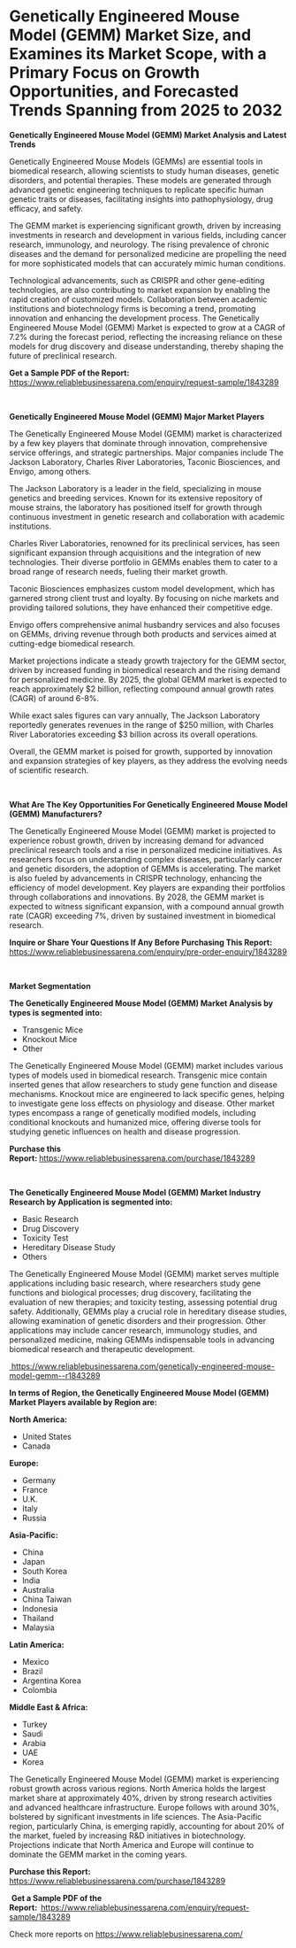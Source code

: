 <p><h1>Genetically Engineered Mouse Model (GEMM) Market Size, and Examines its Market Scope, with a Primary Focus on Growth Opportunities, and Forecasted Trends Spanning from 2025 to 2032</h1></p><p><strong>Genetically Engineered Mouse Model (GEMM) Market Analysis and Latest Trends</strong></p>
<p><p>Genetically Engineered Mouse Models (GEMMs) are essential tools in biomedical research, allowing scientists to study human diseases, genetic disorders, and potential therapies. These models are generated through advanced genetic engineering techniques to replicate specific human genetic traits or diseases, facilitating insights into pathophysiology, drug efficacy, and safety.</p><p>The GEMM market is experiencing significant growth, driven by increasing investments in research and development in various fields, including cancer research, immunology, and neurology. The rising prevalence of chronic diseases and the demand for personalized medicine are propelling the need for more sophisticated models that can accurately mimic human conditions. </p><p>Technological advancements, such as CRISPR and other gene-editing technologies, are also contributing to market expansion by enabling the rapid creation of customized models. Collaboration between academic institutions and biotechnology firms is becoming a trend, promoting innovation and enhancing the development process. The Genetically Engineered Mouse Model (GEMM) Market is expected to grow at a CAGR of 7.2% during the forecast period, reflecting the increasing reliance on these models for drug discovery and disease understanding, thereby shaping the future of preclinical research.</p></p>
<p><strong>Get a Sample PDF of the Report:&nbsp;</strong> <a href="https://www.reliablebusinessarena.com/enquiry/request-sample/1843289?utm_campaign=3248&utm_medium=2&utm_source=Github&utm_content=ia&utm_term=05032025&utm_id=genetically-engineered-mouse-model-gemm">https://www.reliablebusinessarena.com/enquiry/request-sample/1843289</a></p>
<p>&nbsp;</p>
<p><strong>Genetically Engineered Mouse Model (GEMM) Major Market Players</strong></p>
<p><p>The Genetically Engineered Mouse Model (GEMM) market is characterized by a few key players that dominate through innovation, comprehensive service offerings, and strategic partnerships. Major companies include The Jackson Laboratory, Charles River Laboratories, Taconic Biosciences, and Envigo, among others.</p><p>The Jackson Laboratory is a leader in the field, specializing in mouse genetics and breeding services. Known for its extensive repository of mouse strains, the laboratory has positioned itself for growth through continuous investment in genetic research and collaboration with academic institutions.</p><p>Charles River Laboratories, renowned for its preclinical services, has seen significant expansion through acquisitions and the integration of new technologies. Their diverse portfolio in GEMMs enables them to cater to a broad range of research needs, fueling their market growth.</p><p>Taconic Biosciences emphasizes custom model development, which has garnered strong client trust and loyalty. By focusing on niche markets and providing tailored solutions, they have enhanced their competitive edge.</p><p>Envigo offers comprehensive animal husbandry services and also focuses on GEMMs, driving revenue through both products and services aimed at cutting-edge biomedical research. </p><p>Market projections indicate a steady growth trajectory for the GEMM sector, driven by increased funding in biomedical research and the rising demand for personalized medicine. By 2025, the global GEMM market is expected to reach approximately $2 billion, reflecting compound annual growth rates (CAGR) of around 6-8%.</p><p>While exact sales figures can vary annually, The Jackson Laboratory reportedly generates revenues in the range of $250 million, with Charles River Laboratories exceeding $3 billion across its overall operations.</p><p>Overall, the GEMM market is poised for growth, supported by innovation and expansion strategies of key players, as they address the evolving needs of scientific research.</p></p>
<p>&nbsp;</p>
<p><strong>What Are The Key Opportunities For Genetically Engineered Mouse Model (GEMM) Manufacturers?</strong></p>
<p><p>The Genetically Engineered Mouse Model (GEMM) market is projected to experience robust growth, driven by increasing demand for advanced preclinical research tools and a rise in personalized medicine initiatives. As researchers focus on understanding complex diseases, particularly cancer and genetic disorders, the adoption of GEMMs is accelerating. The market is also fueled by advancements in CRISPR technology, enhancing the efficiency of model development. Key players are expanding their portfolios through collaborations and innovations. By 2028, the GEMM market is expected to witness significant expansion, with a compound annual growth rate (CAGR) exceeding 7%, driven by sustained investment in biomedical research.</p></p>
<p><strong>Inquire or Share Your Questions If Any Before Purchasing This Report:</strong> <a href="https://www.reliablebusinessarena.com/enquiry/pre-order-enquiry/1843289?utm_campaign=3248&utm_medium=2&utm_source=Github&utm_content=ia&utm_term=05032025&utm_id=genetically-engineered-mouse-model-gemm">https://www.reliablebusinessarena.com/enquiry/pre-order-enquiry/1843289</a></p>
<p>&nbsp;</p>
<p><strong>Market Segmentation</strong></p>
<p><strong>The Genetically Engineered Mouse Model (GEMM) Market Analysis by types is segmented into:</strong></p>
<p><ul><li>Transgenic Mice</li><li>Knockout Mice</li><li>Other</li></ul></p>
<p><p>The Genetically Engineered Mouse Model (GEMM) market includes various types of models used in biomedical research. Transgenic mice contain inserted genes that allow researchers to study gene function and disease mechanisms. Knockout mice are engineered to lack specific genes, helping to investigate gene loss effects on physiology and disease. Other market types encompass a range of genetically modified models, including conditional knockouts and humanized mice, offering diverse tools for studying genetic influences on health and disease progression.</p></p>
<p><strong>Purchase this Report:&nbsp;</strong><a href="https://www.reliablebusinessarena.com/purchase/1843289?utm_campaign=3248&utm_medium=2&utm_source=Github&utm_content=ia&utm_term=05032025&utm_id=genetically-engineered-mouse-model-gemm">https://www.reliablebusinessarena.com/purchase/1843289</a></p>
<p>&nbsp;</p>
<p><strong>The Genetically Engineered Mouse Model (GEMM) Market Industry Research by Application is segmented into:</strong></p>
<p><ul><li>Basic Research</li><li>Drug Discovery</li><li>Toxicity Test</li><li>Hereditary Disease Study</li><li>Others</li></ul></p>
<p><p>The Genetically Engineered Mouse Model (GEMM) market serves multiple applications including basic research, where researchers study gene functions and biological processes; drug discovery, facilitating the evaluation of new therapies; and toxicity testing, assessing potential drug safety. Additionally, GEMMs play a crucial role in hereditary disease studies, allowing examination of genetic disorders and their progression. Other applications may include cancer research, immunology studies, and personalized medicine, making GEMMs indispensable tools in advancing biomedical research and therapeutic development.</p></p>
<p><a href="https://www.reliablebusinessarena.com/genetically-engineered-mouse-model-gemm--r1843289?utm_campaign=3248&utm_medium=2&utm_source=Github&utm_content=ia&utm_term=05032025&utm_id=genetically-engineered-mouse-model-gemm">&nbsp;https://www.reliablebusinessarena.com/genetically-engineered-mouse-model-gemm--r1843289</a></p>
<p><strong>In terms of Region, the Genetically Engineered Mouse Model (GEMM) Market Players available by Region are:</strong></p>
<p>
    <p> <strong> North America: </strong>
        <ul>
            <li>United States</li>
            <li>Canada</li>
        </ul>
        </p> 
    <p> <strong> Europe: </strong>
        <ul>
            <li>Germany</li>
            <li>France</li>
            <li>U.K.</li>
            <li>Italy</li>
            <li>Russia</li>
        </ul>
        </p> 
    <p> <strong> Asia-Pacific: </strong>
        <ul>
            <li>China</li>
            <li>Japan</li>
            <li>South Korea</li>
            <li>India</li>
            <li>Australia</li>
            <li>China Taiwan</li>
            <li>Indonesia</li>
            <li>Thailand</li>
            <li>Malaysia</li>
        </ul>
        </p> 
    <p> <strong> Latin America: </strong>
        <ul>
            <li>Mexico</li>
            <li>Brazil</li>
            <li>Argentina Korea</li>
            <li>Colombia</li>
        </ul>
        </p> 
    <p> <strong> Middle East & Africa: </strong>
        <ul>
            <li>Turkey</li>
            <li>Saudi</li>
            <li>Arabia</li>
            <li>UAE</li>
            <li>Korea</li>
        </ul>
    </p>
    </p>
<p><p>The Genetically Engineered Mouse Model (GEMM) market is experiencing robust growth across various regions. North America holds the largest market share at approximately 40%, driven by strong research activities and advanced healthcare infrastructure. Europe follows with around 30%, bolstered by significant investments in life sciences. The Asia-Pacific region, particularly China, is emerging rapidly, accounting for about 20% of the market, fueled by increasing R&D initiatives in biotechnology. Projections indicate that North America and Europe will continue to dominate the GEMM market in the coming years.</p></p>
<p><strong>Purchase this Report: </strong><a href="https://www.reliablebusinessarena.com/purchase/1843289?utm_campaign=3248&utm_medium=2&utm_source=Github&utm_content=ia&utm_term=05032025&utm_id=genetically-engineered-mouse-model-gemm">https://www.reliablebusinessarena.com/purchase/1843289</a></p>
<p>&nbsp;<strong>Get a Sample PDF of the Report:&nbsp;&nbsp;</strong><a href="https://www.reliablebusinessarena.com/enquiry/request-sample/1843289?utm_campaign=3248&utm_medium=2&utm_source=Github&utm_content=ia&utm_term=05032025&utm_id=genetically-engineered-mouse-model-gemm">https://www.reliablebusinessarena.com/enquiry/request-sample/1843289</a></p>
<p><strong></strong></p>
<p>Check more reports on <a href="https://www.reliablebusinessarena.com/?utm_campaign=3248&utm_medium=2&utm_source=Github&utm_content=ia&utm_term=05032025&utm_id=genetically-engineered-mouse-model-gemm">https://www.reliablebusinessarena.com/</a></p>